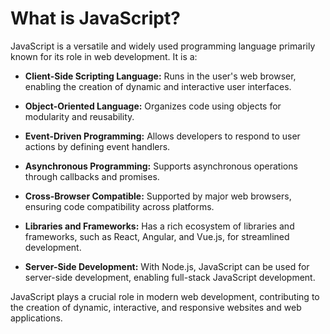 # What is JavaScript?

JavaScript is a versatile and widely used programming language primarily known for its role in web development. It is a:

- **Client-Side Scripting Language:** Runs in the user's web browser, enabling the creation of dynamic and interactive user interfaces.

- **Object-Oriented Language:** Organizes code using objects for modularity and reusability.

- **Event-Driven Programming:** Allows developers to respond to user actions by defining event handlers.

- **Asynchronous Programming:** Supports asynchronous operations through callbacks and promises.

- **Cross-Browser Compatible:** Supported by major web browsers, ensuring code compatibility across platforms.

- **Libraries and Frameworks:** Has a rich ecosystem of libraries and frameworks, such as React, Angular, and Vue.js, for streamlined development.

- **Server-Side Development:** With Node.js, JavaScript can be used for server-side development, enabling full-stack JavaScript development.

JavaScript plays a crucial role in modern web development, contributing to the creation of dynamic, interactive, and responsive websites and web applications.
